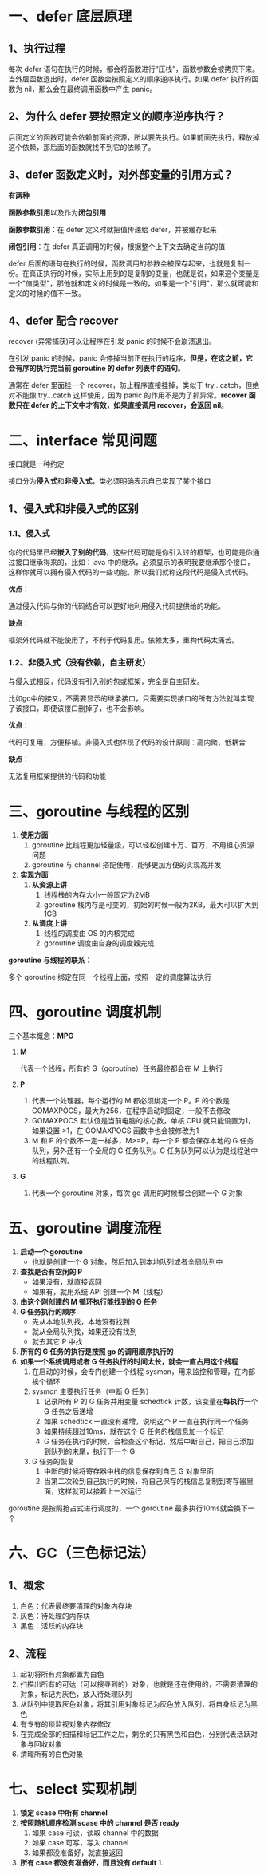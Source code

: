 # 一、defer 底层原理

## 1、执行过程

每次 defer 语句在执行的时候，都会将函数进行“压栈”，函数参数会被拷贝下来。当外层函数退出时，defer 函数会按照定义的顺序逆序执行。如果 defer 执行的函数为 nil，那么会在最终调用函数中产生 panic。

## 2、为什么 defer 要按照定义的顺序逆序执行？

后⾯定义的函数可能会依赖前⾯的资源，所以要先执⾏。如果前⾯先执⾏，释放掉这个依赖，那后⾯的函数就找不到它的依赖了。

## 3、defer 函数定义时，对外部变量的引用方式？

**有两种**

**函数参数引用**以及作为**闭包引用**

**函数参数引用**：在 defer 定义时就把值传递给 defer，并被缓存起来

**闭包引用**：在 defer 真正调用的时候，根据整个上下文去确定当前的值

defer 后⾯的语句在执⾏的时候，函数调⽤的参数会被保存起来，也就是复制⼀份。在真正执⾏的时候，实际上⽤到的是复制的变量，也就是说，如果这个变量是⼀个"值类型"，那他就和定义的时候是⼀致的，如果是⼀个"引⽤"，那么就可能和定义的时候的值不⼀致。

## 4、defer 配合 recover

recover (异常捕获)可以让程序在引发 panic 的时候不会崩溃退出。



在引发 panic 的时候，panic 会停掉当前正在执⾏的程序，**但是，在这之前，它会有序的执⾏完当前 goroutine 的 defer 列表中的语句**。



通常在 defer ⾥⾯挂⼀个 recover，防⽌程序直接挂掉，类似于 try...catch，但绝对不能像 try...catch 这样使⽤，因为 panic 的作⽤不是为了抓异常。**recover 函数只在 defer 的上下⽂中才有效，如果直接调⽤ recover，会返回 nil**。

# 二、interface 常见问题

接口就是一种约定

接口分为**侵入式**和**非侵入式**，类必须明确表示自己实现了某个接口

## 1、侵入式和非侵入式的区别

### 1.1、侵入式

你的代码⾥已经**嵌⼊了别的代码**，这些代码可能是你引⼊过的框架，也可能是你通过接口继承得来的，⽐如：java 中的继承，必须显示的表明我要继承那个接口，这样你就可以拥有侵⼊代码的⼀些功能。所以我们就称这段代码是侵⼊式代码。



**优点**：

通过侵入代码与你的代码结合可以更好地利用侵入代码提供给的功能。

**缺点**：

框架外代码就不能使用了，不利于代码复用。依赖太多，重构代码太痛苦。

### 1.2、非侵入式（没有依赖，自主研发）

与侵入式相反，代码没有引入别的包或框架，完全是自主研发。

⽐如go中的接⼜，不需要显⽰的继承接口，只需要实现接口的所有⽅法就叫实现了该接口，即便该接口删掉了，也不会影响。

**优点**：

代码可复用，方便移植。非侵入式也体现了代码的设计原则：高内聚，低耦合

**缺点**：

无法复用框架提供的代码和功能

# 三、goroutine 与线程的区别

1. **使用方面**
   1. goroutine 比线程更加轻量级，可以轻松创建十万、百万，不用担心资源问题
   2. goroutine 与 channel 搭配使用，能够更加方便的实现高并发
2. **实现方面**
   1. **从资源上讲**
      1. 线程栈的内存大小⼀般固定为2MB
      2. goroutine 栈内存是可变的，初始的时候⼀般为2KB，最⼤可以扩⼤到1GB
   2. **从调度上讲**
      1. 线程的调度由 OS 的内核完成
      2. goroutine 调度由自身的调度器完成

**goroutine 与线程的联系**：

多个 goroutine 绑定在同一个线程上面，按照一定的调度算法执行

# 四、goroutine 调度机制

三个基本概念：**MPG**

1. **M**

   代表一个线程，所有的 G（goroutine）任务最终都会在 M 上执行

2. **P**

   1. 代表一个处理器，每个运行的 M 都必须绑定一个 P。P 的个数是 GOMAXPOCS，最大为256，在程序启动时固定，一般不去修改
   2. GOMAXPOCS 默认值是当前电脑的核心数，单核 CPU 就只能设置为1，如果设置 >1，在 GOMAXPOCS 函数中也会被修改为1
   3. M 和 P 的个数不一定一样多，M>=P，每一个 P 都会保存本地的 G 任务队列，另外还有一个全局的 G 任务队列。G 任务队列可以认为是线程池中的线程队列。

3. **G**

   1. 代表一个 goroutine 对象，每次 go 调用的时候都会创建一个 G 对象

# 五、goroutine 调度流程

1. **启动一个 goroutine**
   - 也就是创建一个 G 对象，然后加入到本地队列或者全局队列中
2. **查找是否有空闲的 P**
   - 如果没有，就直接返回
   - 如果有，就用系统 API 创建一个 M（线程）
3. **由这个刚创建的 M 循环执行能找到的 G 任务**
4. **G 任务执行的顺序**
   - 先从本地队列找，本地没有找到
   - 就从全局队列找，如果还没有找到
   - 就去其它 P 中找
5. **所有的 G 任务的执行是按照 go 的调用顺序执行的**
6. **如果一个系统调用或者 G 任务执行的时间太长，就会一直占用这个线程**
   1. 在启动的时候，会专门创建一个线程 sysmon，用来监控和管理，在内部挨个循环
   2. sysmon 主要执行任务（中断 G 任务）
      1. 记录所有 P 的 G 任务并⽤变量 schedtick 计数，该变量在**每执⾏**⼀个 G 任务之后递增
      2. 如果 schedtick ⼀直没有递增，说明这个 P ⼀直在执⾏同⼀个任务
      3. 如果持续超过10ms，就在这个 G 任务的栈信息加⼀个标记
      4. G 任务在执⾏的时候，会检查这个标记，然后中断⾃⼰，把⾃⼰添加到队列的末尾，执⾏下⼀个 G
   3. G 任务的恢复
      1. 中断的时候将寄存器中栈的信息保存到自己 G 对象里面
      2. 当第二次轮到⾃⼰执⾏的时候，将⾃⼰保存的栈信息复制到寄存器⾥⾯，这样就可以接着上⼀次运⾏

goroutine 是按照抢占式进⾏调度的，⼀个 goroutine 最多执⾏10ms就会换下⼀个

# 六、GC（三色标记法）

## 1、概念

1. 白色：代表最终要清理的对象内存块
2. 灰色：待处理的内存块
3. 黑色：活跃的内存块

## 2、流程

1. 起初将所有对象都置为⽩⾊
2. 扫描出所有的可达（可以搜寻到的）对象，也就是还在使⽤的，不需要清理的对象，标记为灰⾊，放⼊待处理队列
3. 从队列中提取灰⾊对象，将其引⽤对象标记为灰⾊放⼊队列，将⾃⾝标记为⿊⾊
4. 有专有的锁监视对象内存修改
5. 在完成全部的扫描和标记⼯作之后，剩余的只有⿊⾊和⽩⾊，分别代表活跃对象与回收对象
6. 清理所有的⽩⾊对象

# 七、select 实现机制

1. **锁定 scase 中所有 channel**
2. **按照随机顺序检测 scase 中的 channel 是否 ready**
   1. 如果 case 可读，读取 channel 中的数据
   2. 如果 case 可写，写入 channel
   3. 如果都没准备好，就直接返回
3. **所有 case 都没有准备好，而且没有 default**
   1. 



















